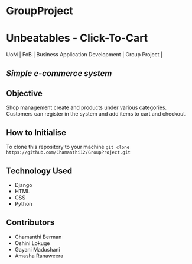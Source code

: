 # GroupProject
# Unbeatables - Click-To-Cart
UoM | FoB | Business Application Development | Group Project |
## *Simple e-commerce system* 

## Objective
Shop management create and products under various categories. 
<br>Customers can register in the system and add items to cart and checkout.

## How to Initialise
To clone this repository to your machine
`git clone https://github.com/Chamanthi12/GroupProject.git`


## Technology Used
* Django
* HTML
* CSS
* Python

## Contributors 
* Chamanthi Berman
* Oshini Lokuge
* Gayani Madushani
* Amasha Ranaweera




